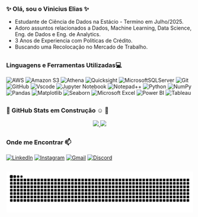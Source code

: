 ### ✨ Olá, sou o Vinicius Elias ✨
- Estudante de Ciência de Dados na Estácio - Termino em  Julho/2025.
- Adoro assuntos relacionados a Dados, Machine Learning, Data Science, Eng. de Dados e Eng. de Analytics.
- 3 Anos de Experiencia com Politicas de Crédito.
- Buscando uma Recolocação no Mercado de Trabalho.
##
### Linguagens e Ferramentas Utilizadas💻

  ![AWS](  https://img.shields.io/badge/Amazon_AWS-FF9900?style=for-the-badge&logo=amazonaws&logoColor=white)
  ![Amazon S3](https://img.shields.io/badge/Amazon%20S3-62a538?style=for-the-badge&logo=amazons3&logoColor=white)
  ![Athena](  https://img.shields.io/badge/Amazon_Athena-f58631?style=for-the-badge&logo=amazonaws&logoColor=white)
  ![Quicksight](https://img.shields.io/badge/Amazon_Quicksight-00b7f4?style=for-the-badge&logo=amazonaws&logoColor=white)
  ![MicrosoftSQLServer](https://img.shields.io/badge/Microsoft%20SQL%20Server-CC2927?style=for-the-badge&logo=microsoft%20sql%20server&logoColor=white)
  ![Git](https://img.shields.io/badge/GIT-E44C30?style=for-the-badge&logo=git&logoColor=white)
  ![GitHub](https://img.shields.io/badge/github-%23121011.svg?style=for-the-badge&logo=github&logoColor=white)
  ![Vscode](https://img.shields.io/badge/Vscode-007ACC?style=for-the-badge&logo=visual-studio-code&logoColor=white)
  ![Jupyter Notebook](https://img.shields.io/badge/Jupyter-F37626.svg?&style=for-the-badge&logo=Jupyter&logoColor=white)
  ![Notepad++](https://img.shields.io/badge/Notepad++-90E59A.svg?style=for-the-badge&logo=notepad%2b%2b&logoColor=black)
  ![Python](https://img.shields.io/badge/python-3670A0?style=for-the-badge&logo=python&logoColor=ffdd54)
  ![NumPy](https://img.shields.io/badge/numpy-%23013243.svg?style=for-the-badge&logo=numpy&logoColor=white)
  ![Pandas](https://img.shields.io/badge/pandas-%23150458.svg?style=for-the-badge&logo=pandas&logoColor=white)
  ![Matplotlib](https://img.shields.io/badge/Matplotlib-%23ffffff.svg?style=for-the-badge&logo=Matplotlib&logoColor=black)
  ![Seaborn](https://img.shields.io/badge/-Seaborn-3776AB?style=for-the-badge&logo=seaborn&logoColor=white&size=40x40)
  ![Microsoft Excel](https://img.shields.io/badge/Microsoft_Excel-217346?style=for-the-badge&logo=excel&logoColor=white)
  ![Power BI](https://img.shields.io/badge/power_bi-F2C811?style=for-the-badge&logo=powerbi&logoColor=black)
  ![Tableau](https://img.shields.io/badge/Tableau-E97627?style=for-the-badge&logo=Tableau&logoColor=white)
  
##
### :construction: GitHub Stats em Construção :relaxed: :construction:

<p align="center">
<a href="https://github.com/vigonel">
  <img loading="lazy" height="190em" src="https://github-readme-stats-vinicius-elias-projects-934e99c5.vercel.app/api?username=vigonel&show_icons=true&theme=highcontrast&locale=pt-br&rank_icon=github" />
  <img loading="lazy" height="190em" src="https://github-readme-stats-vinicius-elias-projects-934e99c5.vercel.app/api/top-langs/?username=vigonel&theme=highcontrast&locale=pt-br&layout=compact&langs_count=15" />
</a>
</p>


##
### Onde me Encontrar 📫
[![LinkedIn](https://img.shields.io/badge/-LinkedIn-%230077B5?style=for-the-badge&logo=linkedin&logoColor=white)](https://www.linkedin.com/in/vingonelias/)
[![Instagram](https://img.shields.io/badge/-Instagram-%23E4405F?style=for-the-badge&logo=instagram&logoColor=white)](https://www.instagram.com/vingon.elias/)
[![Gmail](https://img.shields.io/badge/-vingon.elias@gmail.com-333333?style=for-the-badge&logo=gmail&logoColor=red&link=mailto:vingon.elias@gmail.com)](mailto:vingon.elias@gmail.com)
[![Discord](https://img.shields.io/badge/Discord-%235865F2.svg?style=for-the-badge&logo=discord&logoColor=white)](https://discord.com/users/1371587448278352002)

##

<picture>
  <source media="(prefers-color-scheme: dark)" srcset="https://raw.githubusercontent.com/vigonel/vigonel/output/github-contribution-grid-snake-dark.svg">
  <source media="(prefers-color-scheme: light)" srcset="https://raw.githubusercontent.com/vigonel/vigonel/output/github-contribution-grid-snake.svg">
  <img alt="github contribution grid snake animation" src="https://raw.githubusercontent.com/vigonel/vigonel/output/github-contribution-grid-snake.svg">
</picture>

<!--

**Vigonel/Vigonel** is a ✨ _special_ ✨ repository because its `README.md` (this file) appears on your GitHub profile.

Here are some ideas to get you started:

- 🔭 I’m currently working on ...
- 🌱 I’m currently learning ...
- 👯 I’m looking to collaborate on ...
- 🤔 I’m looking for help with ...
- 💬 Ask me about ...
- 📫 How to reach me: ...
- 😄 Pronouns: ...
- ⚡ Fun fact: ...



 
![GitHub Stats](https://github-readme-stats-vinicius-elias-projects-934e99c5.vercel.app/api?username=vigonel&show_icons=true&theme=highcontrast&locale=pt-br&rank_icon=github&card_width=450)

![Top Langs](https://github-readme-stats-vinicius-elias-projects-934e99c5.vercel.app/api/top-langs/?username=vigonel&theme=highcontrast&locale=pt-br&layout=compact&card_width=350&langs_count=15)
-->
